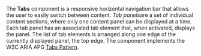 The **Tabs** component is a responsive horizontal navigation bar that allows the user to easily switch between content.
*Tab panels*are a set of individual content sections, where only one content panel can be displayed at a time.
Each tab panel has an associated tab element that, when activated, displays the panel. The list of tab elements is arranged along one edge of the currently displayed panel, the top edge. 
The component implements the W3C ARIA APG [Tabs Pattern](https://www.w3.org/WAI/ARIA/apg/patterns/tabs/).